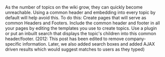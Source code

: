 As the number of topics on the wiki grow, they can quickly become unreachable.  Using a common header and embedding into every topic by default will help avoid this. 
To do this:
Create pages that will serve as common Headers and Footers.
Include the common header and footer in all your pages by editing the templates you use to create topics.
Use a plugin or put an inbuilt search that displays the topic's children into this common header/footer.
(2012: This post has been edited to remove company-specific information. Later, we also added search boxes and added AJAX driven results which would suggest matches to users as they typed)